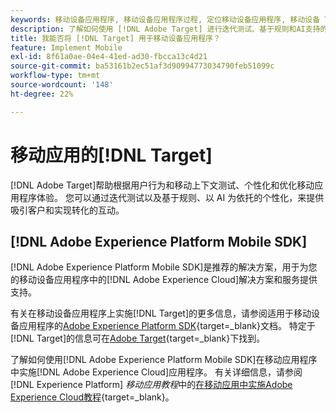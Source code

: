 ```yaml
---
keywords: 移动设备应用程序, 移动设备应用程序过程, 定位移动设备应用程序, 移动设备 Target 位置, 移动设备应用程序成功量度
description: 了解如何使用 [!DNL Adobe Target] 进行迭代测试、基于规则和AI支持的个性化以及移动应用程序优化和个性化。
title: 我能否将 [!DNL Target] 用于移动设备应用程序？
feature: Implement Mobile
exl-id: 8f61a0ae-04e4-41ed-ad30-fbcca13c4d21
source-git-commit: ba53161b2ec51af3d90994773034790feb51099c
workflow-type: tm+mt
source-wordcount: '148'
ht-degree: 22%

---
```


# 移动应用的[!DNL Target]

[!DNL Adobe Target]帮助根据用户行为和移动上下文测试、个性化和优化移动应用程序体验。 您可以通过迭代测试以及基于规则、以 AI 为依托的个性化，来提供吸引客户和实现转化的互动。

## [!DNL Adobe Experience Platform Mobile SDK]

[!DNL Adobe Experience Platform Mobile SDK]是推荐的解决方案，用于为您的移动设备应用程序中的[!DNL Adobe Experience Cloud]解决方案和服务提供支持。

有关在移动设备应用程序上实施[!DNL Target]的更多信息，请参阅适用于移动设备应用程序的[Adobe Experience Platform SDK](https://developer.adobe.com/client-sdks/documentation/){target=_blank}文档。 特定于[!DNL Target]的信息可在[Adobe Target](https://developer.adobe.com/client-sdks/documentation/adobe-target/){target=_blank}下找到。

了解如何使用[!DNL Adobe Experience Platform Mobile SDK]在移动应用程序中实施[!DNL Adobe Experience Cloud]应用程序。 有关详细信息，请参阅[!DNL Experience Platform] *移动应用教程*&#x200B;中的[在移动应用中实施Adobe Experience Cloud教程](https://experienceleague.adobe.com/docs/platform-learn/implement-mobile-sdk/overview.html){target=_blank}。
